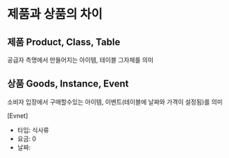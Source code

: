 # 제품과 상품의 차이

## 제품 Product, Class, Table

공급자 측명에서 만들어지는 아이템, 테이블 그자체를 의미

## 상품 Goods, Instance, Event

소비자 입장에서 구매할수있는 아이템, 이벤트(테이블에 날짜와 가격이 설정됨)를 의미




[Evnet]
- 타입: 식사류
- 요금: 0
- 날짜:
